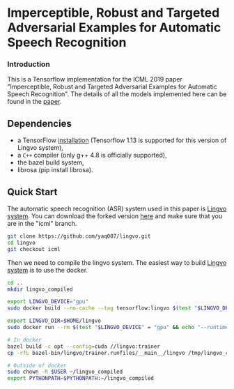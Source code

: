 # Imperceptible, Robust and Targeted Adversarial Examples for Automatic Speech Recognition

### Introduction
This is a Tensorflow implementation for the ICML 2019 paper "Imperceptible, Robust and Targeted Adversarial Examples for Automatic Speech Recognition". The details of all the models implemented here can be found in the [paper](http://proceedings.mlr.press/v97/qin19a.html).

## Dependencies

*   a TensorFlow [installation](https://www.tensorflow.org/install/) (Tensorflow 1.13 is supported for this version of Lingvo system),
*   a `C++` compiler (only g++ 4.8 is officially supported),
*   the bazel build system,
*   librosa (pip install librosa).


## Quick Start

The automatic speech recognition (ASR) system used in this paper is [Lingvo system](https://github.com/tensorflow/lingvo). You can download the forked version [here](https://github.com/yaq007/lingvo) and make sure that you are in the "icml" branch.

```bash
git clone https://github.com/yaq007/lingvo.git
cd lingvo
git checkout icml
```
Then we need to compile the lingvo system. The easiest way to build [Lingvo system](https://github.com/tensorflow/lingvo) is to use the docker.

```bash
cd ..
mkdir lingvo_compiled

export LINGVO_DEVICE="gpu"
sudo docker build --no-cache --tag tensorflow:lingvo $(test "$LINGVO_DEVICE" = "gpu" && echo "--build-arg base_image=nvidia/cuda:10.0-cudnn7-runtime-ubuntu16.04") - < lingvo/docker/dev.dockerfile

export LINGVO_DIR=$HOME/lingvo
sudo docker run --rm $(test "$LINGVO_DEVICE" = "gpu" && echo "--runtime=nvidia") -it -v ${LINGVO_DIR}:/tmp/lingvo -v ~/lingvo_compiled:/tmp/lingvo_compiled -v ${HOME}/.gitconfig:/home/${USER}/.gitconfig:ro -p 6006:6006 -p 8888:8888 --name lingvo tensorflow:lingvo bash

# In docker
bazel build -c opt --config=cuda //lingvo:trainer
cp -rfL bazel-bin/lingvo/trainer.runfiles/__main__/lingvo /tmp/lingvo_compiled

# Outside of docker
sudo chown -R $USER ~/lingvo_compiled
export PYTHONPATH=$PYTHONPATH:~/lingvo_compiled
```
